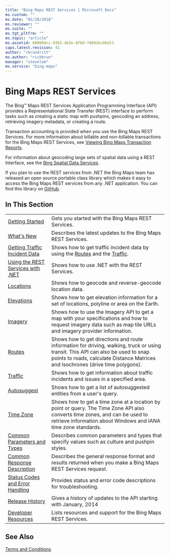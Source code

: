 ```yaml
---
title: "Bing Maps REST Services | Microsoft Docs"
ms.custom: ""
ms.date: "02/28/2018"
ms.reviewer: ""
ms.suite: ""
ms.tgt_pltfrm: ""
ms.topic: "article"
ms.assetid: 880094cc-93b2-4b2e-8f8d-7d601bc0bd11
caps.latest.revision: 41
author: "rbrundritt"
ms.author: "richbrun"
manager: "stevelom"
ms.service: "bing-maps"
---
```

# Bing Maps REST Services

The Bing™ Maps REST Services Application Programming Interface (API) provides a Representational State Transfer (REST) interface to perform tasks such as creating a static map with pushpins, geocoding an address, retrieving imagery metadata, or creating a route.  
  
Transaction accounting is provided when you use the Bing Maps REST Services. For more information about billable and non-billable transactions for the Bing Maps REST Services, see [Viewing Bing Maps Transaction Reports](../getting-started/understanding-bing-maps-transactions.md).  

For information about geocoding large sets of spatial data using a REST Interface, see the [Bing Spatial Data Services](../spatial-data-services/index.md).

If you plan to use the REST services from .NET the Bing Maps team has released an open source portable class library which makes it easy to access the Bing Maps REST services from any .NET application. You can find this library on [GitHub](https://github.com/Microsoft/BingMapsRESTToolkit/).  
  
## In This Section  
  
|||  
|-|-|  
|[Getting Started](getting-started-with-the-bing-maps-rest-services.md)|Gets you started with the Bing Maps REST Services.|  
|[What's New](whats-new-rest-services.md)|Describes the latest updates to the Bing Maps REST Services.|  
|[Getting Traffic Incident Data](getting-traffic-incident-data.md)|Shows how to get traffic incident data by using the [Routes](routes/index.md) and the [Traffic](traffic/index.md).|  
|[Using the REST Services with .NET](../rest-services/using-the-rest-services-with-net.md)|Shows how to use .NET with the REST Services.|  
|[Locations](locations/index.md)|Shows how to geocode and reverse-geocode location data.|  
|[Elevations](elevations/index.md)|Shows how to get elevation information for a set of locations, polyline or area on the Earth.|  
|[Imagery](imagery/index.md)|Shows how to use the Imagery API to get a map with your specifications and how to request imagery data such as map tile URLs and imagery provider information.|  
|[Routes](routes/index.md)|Shows how to get directions and route information for driving, walking, truck or using transit. This API can also be used to snap points to roads, calculate Distance Matrices and Isochrones (drive time polygons).|  
|[Traffic](traffic/index.md)|Shows how to get information about traffic incidents and issues in a specified area.|  
|[Autosuggest](autosuggest.md)| Shows how to get a list of autosuggested entities from a user's query.|
|[Time Zone](timezone/index.md)|Shows how to get a time zone at a location by point or query. The Time Zone API also converts time zones, and can be used to retrieve information about Windows and IANA time zone standards.|
|[Common Parameters and Types](common-parameters-and-types/index.md)|Describes common parameters and types that specify values such as culture and pushpin styles.|  
|[Common Response Description](common-response-description.md)|Describes the general response format and results returned when you make a Bing Maps REST Services request.|  
|[Status Codes and Error Handling](status-codes-and-error-handling.md)|Provides status and error code descriptions for troubleshooting.|  
|[Release History](release-history.md)|Gives a history of updates to the API starting with January, 2014|  
|[Developer Resources](developer-resources.md)|Lists resources and support for the Bing Maps REST Services.|  
  
## See Also

[Terms and Conditions](http://www.microsoft.com/maps/product/terms.html)